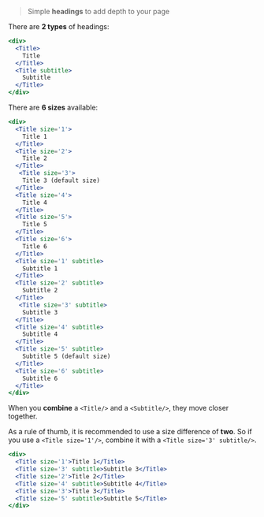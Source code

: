 > Simple **headings** to add depth to your page

There are **2 types** of headings:

```jsx
<div>
  <Title>
    Title
  </Title>
  <Title subtitle>
    Subtitle
  </Title>
</div>
```


There are **6 sizes** available:

```jsx
<div>
  <Title size='1'>
    Title 1
  </Title>
  <Title size='2'>
    Title 2
  </Title>
   <Title size='3'>
    Title 3 (default size)
  </Title>
  <Title size='4'>
    Title 4
  </Title>
  <Title size='5'>
    Title 5
  </Title>
  <Title size='6'>
    Title 6
  </Title>
  <Title size='1' subtitle>
    Subtitle 1
  </Title>
  <Title size='2' subtitle>
    Subtitle 2
  </Title>
   <Title size='3' subtitle>
    Subtitle 3 
  </Title>
  <Title size='4' subtitle>
    Subtitle 4
  </Title>
  <Title size='5' subtitle>
    Subtitle 5 (default size)
  </Title>
  <Title size='6' subtitle>
    Subtitle 6
  </Title>
</div>
```

When you **combine** a `<Title/>` and a `<Subtitle/>`, they move closer together.

As a rule of thumb, it is recommended to use a size difference of **two**. So if you use a `<Title size='1'/>`, combine it with a `<Title size='3' subtitle/>`.

```jsx
<div>
  <Title size='1'>Title 1</Title>
  <Title size='3' subtitle>Subtitle 3</Title>
  <Title size='2'>Title 2</Title>
  <Title size='4' subtitle>Subtitle 4</Title>
  <Title size='3'>Title 3</Title>
  <Title size='5' subtitle>Subtitle 5</Title>
</div>
```
